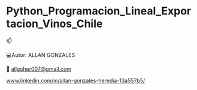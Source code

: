 # Python_Programacion_Lineal_Exportacion_Vinos_Chile

📫 
   
   💻Autor: ALLAN GONZALES
   
   📩 allgoher007@gmail.com
   
   www.linkedin.com/in/allan-gonzales-heredia-13a557b5/
